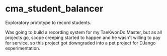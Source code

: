 # cma_student_balancer
Exploratory prototype to record students.

Was going to build a recording system for my TaeKwonDo Master, but as all projects go, scope creeping started to happen and he wasn't willing to pay for service, so this project got
downgraded into a pet project for DJango experimentation.
